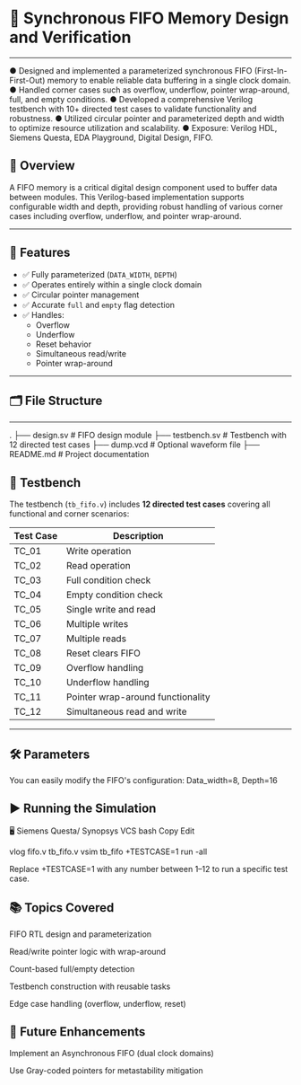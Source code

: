 # 🔁 Synchronous FIFO Memory Design and Verification
---
 ● Designed and implemented a parameterized synchronous FIFO (First-In-First-Out) memory to enable reliable data buffering in a
   single clock domain.
 ● Handled corner cases such as overflow, underflow, pointer wrap-around, full, and empty conditions.
 ● Developed a comprehensive Verilog testbench with 10+ directed test cases to validate functionality and robustness.
 ● Utilized circular pointer and parameterized depth and width to optimize resource utilization and scalability.
 ● Exposure: Verilog HDL, Siemens Questa, EDA Playground, Digital Design, FIFO.


## 📌 Overview

A FIFO memory is a critical digital design component used to buffer data between modules. This Verilog-based implementation supports configurable width and depth, providing robust handling of various corner cases including overflow, underflow, and pointer wrap-around.

---

## 🧠 Features

- ✅ Fully parameterized (`DATA_WIDTH`, `DEPTH`)
- ✅ Operates entirely within a single clock domain
- ✅ Circular pointer management
- ✅ Accurate `full` and `empty` flag detection
- ✅ Handles:
  - Overflow
  - Underflow
  - Reset behavior
  - Simultaneous read/write
  - Pointer wrap-around

---

## 🗂️ File Structure


---
.
├── design.sv # FIFO design module
├── testbench.sv # Testbench with 12 directed test cases
├── dump.vcd # Optional waveform file
├── README.md # Project documentation

## 🧪 Testbench

The testbench (`tb_fifo.v`) includes **12 directed test cases** covering all functional and corner scenarios:

| Test Case | Description                          |
|-----------|--------------------------------------|
| TC_01     | Write operation                      |
| TC_02     | Read operation                       |
| TC_03     | Full condition check                 |
| TC_04     | Empty condition check                |
| TC_05     | Single write and read                |
| TC_06     | Multiple writes                      |
| TC_07     | Multiple reads                       |
| TC_08     | Reset clears FIFO                    |
| TC_09     | Overflow handling                    |
| TC_10     | Underflow handling                   |
| TC_11     | Pointer wrap-around functionality    |
| TC_12     | Simultaneous read and write          |

---

## 🛠 Parameters

You can easily modify the FIFO's configuration:
Data_width=8,
Depth=16


▶️ Running the Simulation
---

🖥 Siemens Questa/ Synopsys VCS
bash
Copy
Edit

vlog fifo.v tb_fifo.v
vsim tb_fifo +TESTCASE=1
run -all

Replace +TESTCASE=1 with any number between 1–12 to run a specific test case.

📚 Topics Covered
---

FIFO RTL design and parameterization

Read/write pointer logic with wrap-around

Count-based full/empty detection

Testbench construction with reusable tasks

Edge case handling (overflow, underflow, reset)


🚀 Future Enhancements
---

Implement an Asynchronous FIFO (dual clock domains)

Use Gray-coded pointers for metastability mitigation



